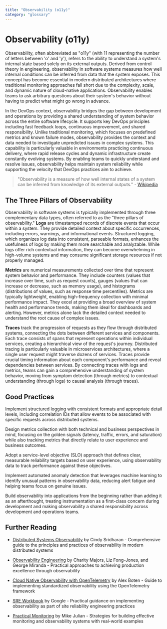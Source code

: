 ```yaml
---
title: "Observability (o11y)"
category: "glossary"
---
```


# Observability (o11y)

Observability, often abbreviated as "o11y" (with 11 representing the number of letters between 'o' and 'y'), refers to the ability to understand a system's internal state based solely on its external outputs. Derived from control theory in engineering, observability in software systems measures how well internal conditions can be inferred from data that the system exposes. This concept has become essential in modern distributed architectures where traditional monitoring approaches fall short due to the complexity, scale, and dynamic nature of cloud-native applications. Observability enables teams to ask arbitrary questions about their system's behavior without having to predict what might go wrong in advance.

In the DevOps context, observability bridges the gap between development and operations by providing a shared understanding of system behavior across the entire software lifecycle. It supports key DevOps principles including fast feedback loops, continuous improvement, and shared responsibility. Unlike traditional monitoring, which focuses on predefined metrics and known failure modes, observability provides the context and data needed to investigate unpredicted issues in complex systems. This capability is particularly valuable in environments practicing continuous delivery, where rapid release cycles and dynamic infrastructure create constantly evolving systems. By enabling teams to quickly understand and resolve issues, observability helps maintain system reliability while supporting the velocity that DevOps practices aim to achieve.

> "Observability is a measure of how well internal states of a system can be inferred from knowledge of its external outputs." - [Wikipedia](https://en.wikipedia.org/wiki/Observability)

## The Three Pillars of Observability

Observability in software systems is typically implemented through three complementary data types, often referred to as the "three pillars of observability." **Logs** are timestamped records of discrete events that occur within a system. They provide detailed context about specific occurrences, including errors, warnings, and informational events. Structured logging, which organizes log data into consistent, parseable formats, enhances the usefulness of logs by making them more searchable and analyzable. While logs offer rich contextual information, they can become overwhelming in high-volume systems and may consume significant storage resources if not properly managed.

**Metrics** are numerical measurements collected over time that represent system behavior and performance. They include counters (values that increase over time, such as request counts), gauges (values that can increase or decrease, such as memory usage), and histograms (distributions of values, such as response time percentiles). Metrics are typically lightweight, enabling high-frequency collection with minimal performance impact. They excel at providing a broad overview of system health and performance trends, making them ideal for dashboards and alerting. However, metrics alone lack the detailed context needed to understand the root cause of complex issues.

**Traces** track the progression of requests as they flow through distributed systems, connecting the dots between different services and components. Each trace consists of spans that represent operations within individual services, creating a hierarchical view of the request's journey. Distributed tracing is particularly valuable in microservices architectures, where a single user request might traverse dozens of services. Traces provide crucial timing information about each component's performance and reveal dependencies between services. By connecting traces with logs and metrics, teams can gain a comprehensive understanding of system behavior, moving from symptom detection (through metrics) to contextual understanding (through logs) to causal analysis (through traces).

## Good Practices

Implement structured logging with consistent formats and appropriate detail levels, including correlation IDs that allow events to be associated with specific requests across distributed systems.

Design metrics collection with both technical and business perspectives in mind, focusing on the golden signals (latency, traffic, errors, and saturation) while also tracking metrics that directly relate to user experience and business outcomes.

Adopt a service-level objective (SLO) approach that defines clear, measurable reliability targets based on user experience, using observability data to track performance against these objectives.

Implement automated anomaly detection that leverages machine learning to identify unusual patterns in observability data, reducing alert fatigue and helping teams focus on genuine issues.

Build observability into applications from the beginning rather than adding it as an afterthought, treating instrumentation as a first-class concern during development and making observability a shared responsibility across development and operations teams.

## Further Reading

* [Distributed Systems Observability](https://www.oreilly.com/library/view/distributed-systems-observability/9781492033431/) by Cindy Sridharan - Comprehensive guide to the principles and practices of observability in modern distributed systems

* [Observability Engineering](https://www.oreilly.com/library/view/observability-engineering/9781492076438/) by Charity Majors, Liz Fong-Jones, and George Miranda - Practical approaches to achieving production excellence through observability

* [Cloud Native Observability with OpenTelemetry](https://www.packtpub.com/product/cloud-native-observability-with-opentelemetry/9781801077705) by Alex Boten - Guide to implementing standardized observability using the OpenTelemetry framework

* [SRE Workbook](https://sre.google/workbook/table-of-contents/) by Google - Practical guidance on implementing observability as part of site reliability engineering practices

* [Practical Monitoring](https://www.oreilly.com/library/view/practical-monitoring/9781491957349/) by Mike Julian - Strategies for building effective monitoring and observability systems with real-world examples
